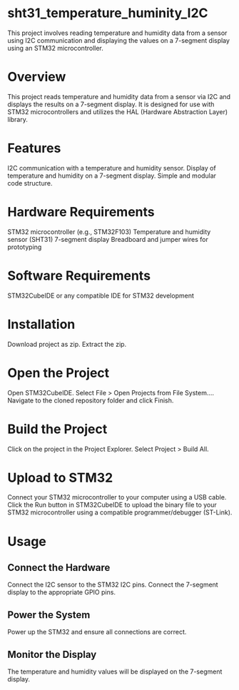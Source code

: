 # sht31_temperature_huminity_I2C
 This project involves reading temperature and humidity data from a sensor using I2C communication and displaying the values on a 7-segment display using an STM32 microcontroller.

# Overview
This project reads temperature and humidity data from a sensor via I2C and displays the results on a 7-segment display. It is designed for use with STM32 microcontrollers and utilizes the HAL (Hardware Abstraction Layer) library.

# Features
I2C communication with a temperature and humidity sensor.
Display of temperature and humidity on a 7-segment display.
Simple and modular code structure.

# Hardware Requirements
STM32 microcontroller (e.g., STM32F103)
Temperature and humidity sensor (SHT31)
7-segment display
Breadboard and jumper wires for prototyping

# Software Requirements
STM32CubeIDE or any compatible IDE for STM32 development

# Installation
Download project as zip.
Extract the zip.

# Open the Project
Open STM32CubeIDE.
Select File > Open Projects from File System....
Navigate to the cloned repository folder and click Finish.

# Build the Project
Click on the project in the Project Explorer.
Select Project > Build All.

# Upload to STM32
Connect your STM32 microcontroller to your computer using a USB cable.
Click the Run button in STM32CubeIDE to upload the binary file to your STM32 microcontroller using a compatible programmer/debugger (ST-Link).

# Usage
## Connect the Hardware
Connect the I2C sensor to the STM32 I2C pins.
Connect the 7-segment display to the appropriate GPIO pins.
## Power the System
Power up the STM32 and ensure all connections are correct.
## Monitor the Display
The temperature and humidity values will be displayed on the 7-segment display.

